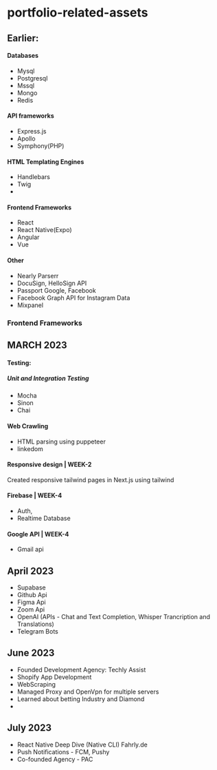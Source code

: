 # portfolio-related-assets

## Earlier:

#### Databases

- Mysql
- Postgresql
- Mssql
- Mongo
- Redis

#### API frameworks

- Express.js
- Apollo
- Symphony(PHP)

#### HTML Templating Engines

- Handlebars
- Twig
-

#### Frontend Frameworks

- React
- React Native(Expo)
- Angular
- Vue

#### Other

- Nearly Parserr
- DocuSign, HelloSign API
- Passport Google, Facebook
- Facebook Graph API for Instagram Data
- Mixpanel

### Frontend Frameworks

## MARCH 2023

#### Testing:

##### Unit and Integration Testing

- Mocha
- Sinon
- Chai

#### Web Crawling

- HTML parsing using puppeteer
- linkedom

#### Responsive design | WEEK-2

Created responsive tailwind pages in Next.js using tailwind

#### Firebase | WEEK-4

- Auth,
- Realtime Database

#### Google API | WEEK-4

- Gmail api

## April 2023

- Supabase
- Github Api
- Figma Api
- Zoom Api
- OpenAI (APIs - Chat and Text Completion, Whisper Trancription and Translations)
- Telegram Bots


## June 2023

- Founded Development Agency: Techly Assist
- Shopify App Development
- WebScraping
- Managed Proxy and OpenVpn for multiple servers
- Learned about betting Industry and Diamond
- 

## July 2023

- React Native Deep Dive (Native CLI) Fahrly.de
- Push Notifications - FCM, Pushy
- Co-founded Agency - PAC


